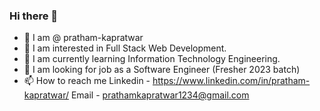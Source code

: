 ### Hi there 👋

<!--
**pratham-kapratwar/pratham-kapratwar** is a ✨ _special_ ✨ repository because its `README.md` (this file) appears on your GitHub profile.

Here are some ideas to get you started:
-->
- 👋 I am @ pratham-kapratwar
- 🔭 I am interested in Full Stack Web Development.
- 🌱 I am currently learning Information Technology Engineering.
- 💞️ I am looking for job as a Software Engineer (Fresher 2023 batch)
- 📫 How to reach me
      Linkedin - https://www.linkedin.com/in/pratham-kapratwar/
      Email - prathamkapratwar1234@gmail.com
